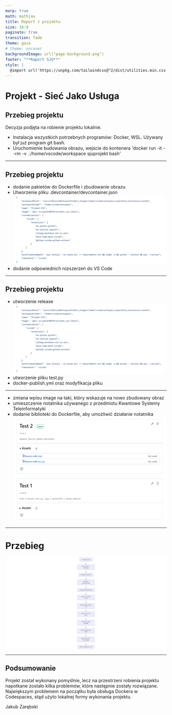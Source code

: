 ```yaml
---
marp: true
math: mathjax
title: Raport z projektu
size: 16:9
paginate: true
transition: fade
theme: gaia
# theme: uncover
backgroundImage: url("page-background.png")
footer: "**Raport SJU**"
style: |
  @import url('https://unpkg.com/tailwindcss@^2/dist/utilities.min.css');
---
```


# Projekt - Sieć Jako Usługa

## Przebieg projektu


Decyzja podjęta na robienie projektu lokalnie.
- Instalacja wszystkich potrzebnych programów: Docker, WSL. Używany był już program git bash.
- Uruchomienie budowania obrazu, wejście do kontenera
'docker run -it --rm -v .:/home/vscode/workspace sjuprojekt bash'

---

## Przebieg projektu

- dodanie pakietów do Dockerfile i zbudowanie obrazu
- Utworzenie pliku .devcontainer/devcontainer.json
![w:600](doc/obrazy/devcont.png)
- dodanie odpowiednich rozszerzeń do VS Code

---

## Przebieg projektu

- utworzenie release
![w:600](doc/obrazy/devcont.png)
- utworzenie pliku test.py
- docker-publish.yml oraz modyfikacja pliku
---

- zmiana wpisu image na taki, który wskazuje na nowo zbudowany obraz
- umieszczenie notatnika używanego z przedmiotu Kwantowe Systemy Teleinformatyki
- dodanie biblioteki do Dockerfile, aby umożliwić działanie notatnika
![w:400](doc/obrazy/testy.png)
---
# Przebieg
![w:600](doc/obrazy/mermaid.png)

---

##  Podsumowanie
Projekt został wykonany pomyślnie, lecz na przestrzeni robienia projektu napotkane zostało kilka problemów, które następnie zostały rozwiązane. Największym problemem na początku była obsługa Dockera w Codespaces, stąd użyto lokalnej formy wykonania projektu. 

Jakub Zarębski
